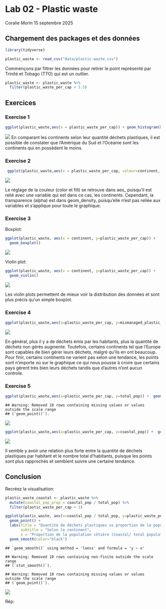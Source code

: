 Lab 02 - Plastic waste
================
Coralie Morin
15 septembre 2025

## Chargement des packages et des données

``` r
library(tidyverse)
```

``` r
plastic_waste <- read_csv("data/plastic-waste.csv")
```

Commençons par filtrer les données pour retirer le point représenté par
Trinité et Tobago (TTO) qui est un outlier.

``` r
plastic_waste <- plastic_waste %>%
  filter(plastic_waste_per_cap < 3.5)
```

## Exercices

### Exercise 1

``` r
ggplot(plastic_waste,aes(x = plastic_waste_per_cap)) + geom_histogram(binwidth = 0.2) + facet_wrap( ~ continent )
```

![](lab-02_files/figure-gfm/plastic-waste-continent-1.png)<!-- --> En
comparant les continents selon leur quantité déchets plastiques, il est
possible de constater que l’Amérique du Sud et l’Océanie sont les
continents qui en possèdent le moins.

### Exercise 2

``` r
 ggplot(plastic_waste,aes(x = plastic_waste_per_cap, colour=continent, fill=continent))+ geom_density (alpha=0.4)
```

![](lab-02_files/figure-gfm/plastic-waste-density-1.png)<!-- -->

Le réglage de la couleur (color et fill) se retrouve dans aes\_
puisqu’il est relié avec une variable qui est dans ce cas, les
continents. Cependant, la transparence (alpha) est dans geom_density,
puisqu’elle n’est pas reliée aux variables et s’applique pour toute le
graphique.

### Exercise 3

Boxplot:

``` r
ggplot(plastic_waste, aes(x = continent, y=plastic_waste_per_cap)) +
  geom_boxplot()
```

![](lab-02_files/figure-gfm/plastic-waste-boxplot-1.png)<!-- -->

Violin plot:

``` r
ggplot(plastic_waste, aes(x = continent, y=plastic_waste_per_cap)) +
  geom_violin()
```

![](lab-02_files/figure-gfm/plastic-waste-violin-1.png)<!-- -->

Les violin plots permettent de mieux voir la distribution des données et
sont plus précis qu’un simple boxplot.

### Exercise 4

``` r
ggplot(plastic_waste,aes(x=plastic_waste_per_cap, y=mismanaged_plastic_waste_per_cap, color=continent)) +  geom_point()
```

![](lab-02_files/figure-gfm/plastic-waste-mismanaged-1.png)<!-- -->

En général, plus il y a de déchets émis par les habitants, plus la
quantité de déchets non gérés augmente. Toutefois, certains continents
tel que l’Europe sont capables de bien gérer leurs déchets, malgré
qu’ils en ont beaucoup. Pour finir, certains continents ne varient pas
selon une tendance, les points sont n’importe où sur le graphique ce qui
nous pousse à croire que certains pays gèrent très bien leurs déchets
tandis que d’autres n’ont aucun controle.

### Exercise 5

``` r
ggplot(plastic_waste,aes(x=plastic_waste_per_cap, y=total_pop)) +  geom_point()
```

    ## Warning: Removed 10 rows containing missing values or values outside the scale range
    ## (`geom_point()`).

![](lab-02_files/figure-gfm/plastic-waste-population-total-1.png)<!-- -->

``` r
ggplot(plastic_waste,aes(x=plastic_waste_per_cap, y=coastal_pop)) +  geom_point()
```

![](lab-02_files/figure-gfm/plastic-waste-population-coastal-1.png)<!-- -->

Il semble y avoir une relation plus forte entre la quantité de déchets
plastiques par habitant et le nombre total d’habitants, puisque les
points sont plus rapprochés et semblent suivre une certaine tendance.

## Conclusion

Recréez la visualisation:

``` r
plastic_waste_coastal <- plastic_waste %>% 
  mutate(coastal_pop_prop = coastal_pop / total_pop) %>%
  filter(plastic_waste_per_cap < 3)

ggplot(plastic_waste, aes(x=coastal_pop / total_pop, y=plastic_waste_per_cap, color=continent)) +
  geom_point() +
  labs(title = "Quantité de déchets plastiques vs proportion de la population côtière ",
       subtitle = "Selon le continent",
       x = "Proportion de la population côtière (Coastal/ total population)", y = "Nombre de déchets plastiques par habitant") +
  geom_smooth(color="black")
```

    ## `geom_smooth()` using method = 'loess' and formula = 'y ~ x'

    ## Warning: Removed 10 rows containing non-finite outside the scale range
    ## (`stat_smooth()`).

    ## Warning: Removed 10 rows containing missing values or values outside the scale range
    ## (`geom_point()`).

![](lab-02_files/figure-gfm/recreate-viz-1.png)<!-- -->

Rép:
